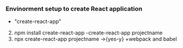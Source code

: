 ### Envinorment setup to create React application
+ "create-react-app"
 2. npm install create-react-app
   -create-react-app projectname
 3. npx create-react-app projectname ->{yes-y}
+webpack and babel
